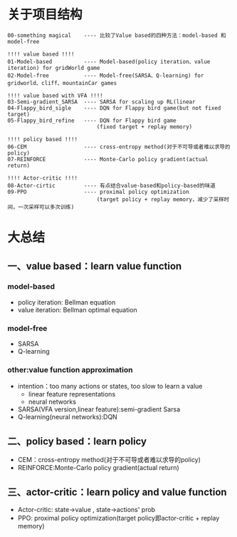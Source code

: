 # 关于项目结构
```
00-something magical    ---- 比较了Value based的四种方法：model-based 和 model-free

!!!! value based !!!!
01-Model-based          ---- Model-based(policy iteration、value iteration) for gridWorld game
02-Model-free           ---- Model-free(SARSA、Q-learning) for gridworld、cliff、mountainCar games   

!!!! value based with VFA !!!!
03-Semi-gradient_SARSA  ---- SARSA for scaling up RL(linear
04-Flappy_bird_sigle    ---- DQN for Flappy bird game(but not fixed target)
05-Flappy_bird_refine   ---- DQN for Flappy bird game
                            (fixed target + replay memory)

!!!! policy based !!!!
06-CEM                  ---- cross-entropy method(对于不可导或者难以求导的policy)
07-REINFORCE            ---- Monte-Carlo policy gradient(actual return)

!!!! Actor-critic !!!!
08-Actor-cirtic         ---- 有点结合value-based和policy-based的味道
09-PPO                  ---- proximal policy optimization
                            (target policy + replay memory，减少了采样时间，一次采样可以多次训练)
```

# 大总结
## 一、value based：learn value function
### model-based
- policy iteration: Bellman equation
- value iteration: Bellman optimal equation

### model-free
- SARSA
- Q-learning

### other:value function approximation
- intention：too many actions or states, too slow to learn a value
    - linear feature representations
    - neural networks
- SARSA(VFA version,linear feature):semi-gradient Sarsa
- Q-learning(neural networks):DQN

## 二、policy based：learn policy
- CEM：cross-entropy method(对于不可导或者难以求导的policy)
- REINFORCE:Monte-Carlo policy gradient(actual return)

## 三、actor-critic：learn policy and value function
- Actor-critic: state->value , state->actions' prob
- PPO: proximal policy optimization(target policy即actor-critic + replay memory)
